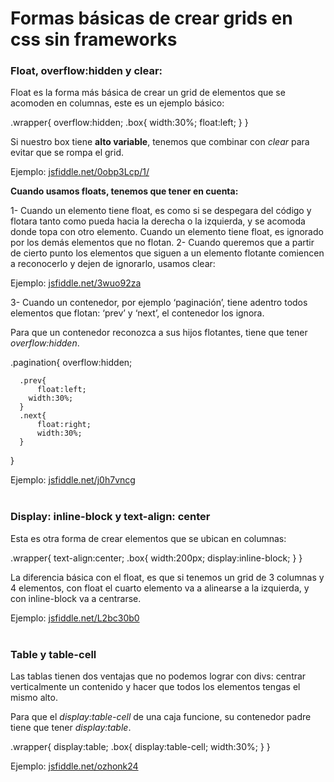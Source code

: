 Formas básicas de crear grids en css sin frameworks
===

### Float, overflow:hidden y clear:

Float es la forma más básica de crear un grid de elementos que se acomoden en columnas, este es un ejemplo básico:  

  .wrapper{
      overflow:hidden;
      .box{
        width:30%;
        float:left;
      }
  }

Si nuestro box tiene **alto variable**, tenemos que combinar con *clear* para evitar que se rompa el grid.

Ejemplo: [jsfiddle.net/0obp3Lcp/1/](https://jsfiddle.net/0obp3Lcp/1/ "https://jsfiddle.net/0obp3Lcp/1/")  

**Cuando usamos floats, tenemos que tener en cuenta:**

1- Cuando un elemento tiene float, es como si se despegara del código y flotara tanto como pueda hacia la derecha o la izquierda, y se acomoda donde topa con otro elemento. Cuando un elemento tiene float, es ignorado por los demás elementos que no flotan.
2- Cuando queremos que a partir de cierto punto los elementos que siguen a un elemento flotante comiencen a reconocerlo y dejen de ignorarlo, usamos clear:

Ejemplo: [jsfiddle.net/3wuo92za](https://jsfiddle.net/3wuo92za/  "https://jsfiddle.net/3wuo92za/")  


3- Cuando un contenedor, por ejemplo ‘paginación’, tiene adentro todos elementos que flotan: ‘prev’ y ‘next’, el contenedor los ignora. 

 

Para que un contenedor reconozca a sus hijos flotantes, tiene que tener *overflow:hidden*.  
  
  .pagination{
      overflow:hidden;
  
      .prev{
          float:left;
        width:30%;
      }
      .next{
          float:right;
          width:30%;
      }
  }

Ejemplo: [jsfiddle.net/j0h7vncg](https://jsfiddle.net/j0h7vncg/ "https://jsfiddle.net/j0h7vncg/")  
 
### Display: inline-block y text-align: center

Esta es otra forma de crear elementos que se ubican en columnas:

  .wrapper{
      text-align:center;
      .box{
        width:200px;
        display:inline-block;
      }
  }

La diferencia básica con el float, es que si tenemos un grid de 3 columnas y 4 elementos, con float el cuarto elemento va a alinearse a la izquierda, y con inline-block va a centrarse.  

Ejemplo: [jsfiddle.net/L2bc30b0](https://jsfiddle.net/L2bc30b0/ "https://jsfiddle.net/L2bc30b0/")  
 
### Table y table-cell

Las tablas tienen dos ventajas que no podemos lograr con divs: centrar verticalmente un contenido y hacer que todos los elementos tengas el mismo alto.


Para que el *display:table-cell* de una caja funcione, su contenedor padre tiene que tener *display:table*. 

  .wrapper{
      display:table;
      .box{
        display:table-cell;
        width:30%;
      }
  }

Ejemplo: [jsfiddle.net/ozhonk24](https://jsfiddle.net/ozhonk24/ "https://jsfiddle.net/ozhonk24/") 